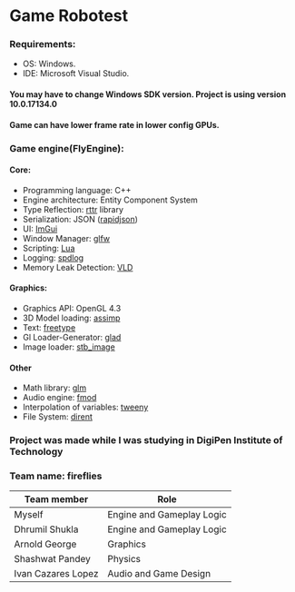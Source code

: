# Game Robotest

### Requirements:
  * OS: Windows.
  * IDE: Microsoft Visual Studio.
#### You may have to change Windows SDK version. Project is using version 10.0.17134.0
#### Game can have lower frame rate in lower config GPUs.
###
### Game engine(FlyEngine):
#### Core:
  * Programming language: C++
  * Engine architecture: Entity Component System
  * Type Reflection: [rttr](https://www.rttr.org/) library
  * Serialization: JSON ([rapidjson](http://rapidjson.org/))
  * UI: [ImGui](https://github.com/ocornut/imgui)
  * Window Manager: [glfw](https://www.glfw.org/)
  * Scripting: [Lua](https://github.com/ThePhD/sol2)
  * Logging: [spdlog](https://github.com/gabime/spdlog)
  * Memory Leak Detection: [VLD](https://kinddragon.github.io/vld/)
#### Graphics:
  * Graphics API: OpenGL 4.3
  * 3D Model loading: [assimp](http://www.assimp.org/)
  * Text: [freetype](https://www.freetype.org/)
  * Gl Loader-Generator: [glad](https://glad.dav1d.de/)
  * Image loader: [stb_image](https://github.com/nothings/stb)
#### Other
  * Math library: [glm](https://glm.g-truc.net/)
  * Audio engine: [fmod](https://www.fmod.com/)
  * Interpolation of variables: [tweeny](https://github.com/mobius3/tweeny)
  * File System: [dirent](https://github.com/tronkko/dirent)
###
### Project was made while I was studying in DigiPen Institute of Technology
### Team name: fireflies
Team member | Role
------------ | -----
Myself             |  Engine and Gameplay Logic
Dhrumil Shukla     |  Engine and Gameplay Logic
Arnold George      |  Graphics
Shashwat Pandey    |  Physics
Ivan Cazares Lopez |  Audio and Game Design
